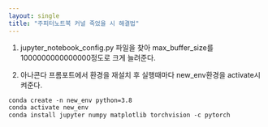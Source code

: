 ```yaml
---
layout: single
title: "주피터노트북 커널 죽었을 시 해결법"
---
```


1. jupyter_notebook_config.py 파일을 찾아 max_buffer_size를 1000000000000000정도로 크게 늘려준다.

2. 아나콘다 프롬포트에서 환경을 재설치 후 실행때마다 new_env환경을 activate시켜준다.
```markdown
conda create -n new_env python=3.8
conda activate new_env
conda install jupyter numpy matplotlib torchvision -c pytorch
